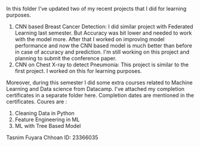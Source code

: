 In this folder I've updated two of my recent projects that I did for learning purposes.
1. CNN based Breast Cancer Detection: I did similar project with Federated Learning last semester. But Accuracy was bit lower and needed to work with the model more. After that I worked on improving model performance and now the CNN based model is much better than before in case of accuracy and prediction. I'm still working on this project and planning to submit the conference paper.
2. CNN on Chest X-ray to detect Pneumonia: This project is similar to the first project. I worked on this for learning purposes. 

Moreover, during this semester I did some extra courses related to Machine Learning and Data science from Datacamp. I've attached my completion certificates in a separate folder here. Completion dates are mentioned in the certificates. Coures are :
1. Cleaning Data in Python
2. Feature Engineering in ML
3. ML with Tree Based Model

Tasnim Fuyara Chhoan
ID: 23366035


   
